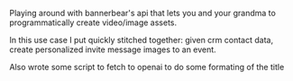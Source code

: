 Playing around with bannerbear's api that lets you and your grandma to programmatically create video/image assets. 

In this use case I put quickly stitched together: given crm contact data, create personalized invite message images to an event.  

Also wrote some script to fetch to openai to do some formating of the title
